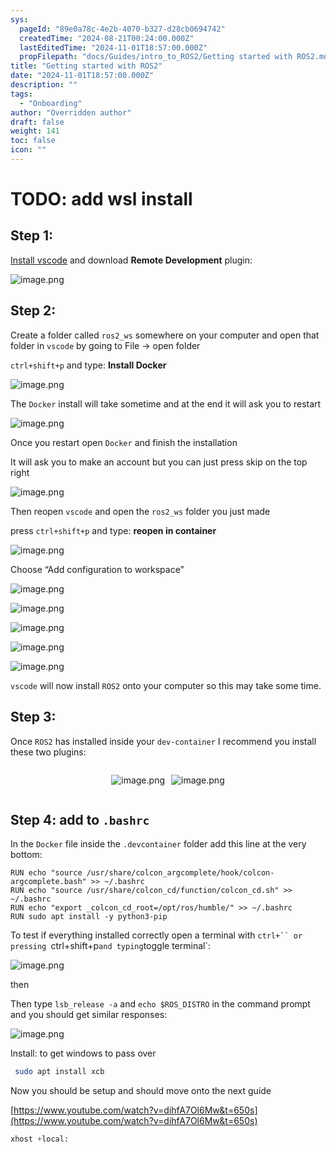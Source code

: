 ```yaml
---
sys:
  pageId: "89e0a78c-4e2b-4070-b327-d28cb0694742"
  createdTime: "2024-08-21T00:24:00.000Z"
  lastEditedTime: "2024-11-01T18:57:00.000Z"
  propFilepath: "docs/Guides/intro_to_ROS2/Getting started with ROS2.md"
title: "Getting started with ROS2"
date: "2024-11-01T18:57:00.000Z"
description: ""
tags:
  - "Onboarding"
author: "Overridden author"
draft: false
weight: 141
toc: false
icon: ""
---
```


# TODO: add wsl install

## Step 1:

[Install vscode](https://code.visualstudio.com/download) and download **Remote Development** plugin:

![image.png](https://prod-files-secure.s3.us-west-2.amazonaws.com/d518164a-d88e-44d1-a4ee-3adb3bd8bce0/efb52993-1881-4a40-b95e-6f020334f022/image.png?X-Amz-Algorithm=AWS4-HMAC-SHA256&X-Amz-Content-Sha256=UNSIGNED-PAYLOAD&X-Amz-Credential=ASIAZI2LB4664COPXUXU%2F20250327%2Fus-west-2%2Fs3%2Faws4_request&X-Amz-Date=20250327T041023Z&X-Amz-Expires=3600&X-Amz-Security-Token=IQoJb3JpZ2luX2VjENT%2F%2F%2F%2F%2F%2F%2F%2F%2F%2FwEaCXVzLXdlc3QtMiJHMEUCIGf%2FWSabQwPH3YFuFOua6Ljp0hdbDD%2FcErWILWjCiyriAiEAuCwGYU5AgxECmwrs9Y11I1CTlFwOurWIP4Qpi%2B5etwAq%2FwMIPRAAGgw2Mzc0MjMxODM4MDUiDJExPAtYAucMPDiyLCrcA0qGH2ofmCHHzC9K4OlAosS4dA4QkDx4kZ3LPQioqv8hhO38K8m7Kjff5Npq%2BH%2B13d2v9QEV%2BX1XR0zzrwjEf10sbXb2%2B3Tl4NQLDWIKcqJW%2Bkd%2FDX6e5SzhDgiWbMDvi2bK0AUsnhnaq7dycYd4J5M63i0ukQLVuyF07IrJ1dSakn8HPblxyk6%2BfPG4MZL9CzTm9cNpGZTtpG%2BVeVvIV79cEMy6TOoJY370SmxOXfrjSk2Anpm3HIWDWZQnRIPCuP4Sf8swqC%2FK5w242I5GLacyCjhsslFk74ZepdXfZJK0BqxBfUhIP3pCbhx1DuHH2KzJkhW%2BHXcR0zgMnKi7K%2Fid3CKLUsE7wNJrZIClOsdhgDJ94y%2FWs7ldyhLuKZlE2yRAc9rWDP2oOwwqrPd4YRBwfY7aAzNsob3DMGTMXHRpJl0VuJb8szstZ63rxcvwRWVtyFYvdan8db0T%2BBOMMwAlo9RBwk%2FX%2FxJKHdMZpwzYCzuk3DwVGfmrWNcKV2bIzePufu0NMXr3OBVGIgNXUIw5wMey5yDOahA1kZa9oyR6ixj1Z6efGbvue0HULaryENHBsZ8V%2BgVZICWELw6M7KHGI2e2kuRipu%2FHyMAyc9MgiXtjN1RIV2lSh9sKMPyJk78GOqUBtnvOo3%2F%2B4MEVeE%2BR%2BUtwZnqcIBVWGaWAn7ldafNAO%2FTIFDFW2hkF4pJqArn96bGwcr0%2F6aXheJ7S9ziDFfs0gqPwN2Bu9T0T3wh1NgJ39SYzk6VasDMQ59YNzNy1jvT3Au9HT7fx4eLNuq%2Bhbm2h6UPb%2FHdYLr%2FLaQFhCrUjawp6fPgx1iRvGxeTKcVFSC6NX%2BbCT3o8BP44qT86RCOZZit1B1RK&X-Amz-Signature=66a01867c4fe1eba8264d3433b78955a82601d092f5213234f72329e6e4c9469&X-Amz-SignedHeaders=host&x-id=GetObject)

## Step 2:

Create a folder called `ros2_ws` somewhere on your computer and open that folder in `vscode` by going to File → open folder 

`ctrl+shift+p` and type: **Install Docker**

![image.png](https://prod-files-secure.s3.us-west-2.amazonaws.com/d518164a-d88e-44d1-a4ee-3adb3bd8bce0/2269dc0e-1cd5-47ff-bceb-c04ad9b2eab0/image.png?X-Amz-Algorithm=AWS4-HMAC-SHA256&X-Amz-Content-Sha256=UNSIGNED-PAYLOAD&X-Amz-Credential=ASIAZI2LB4664COPXUXU%2F20250327%2Fus-west-2%2Fs3%2Faws4_request&X-Amz-Date=20250327T041023Z&X-Amz-Expires=3600&X-Amz-Security-Token=IQoJb3JpZ2luX2VjENT%2F%2F%2F%2F%2F%2F%2F%2F%2F%2FwEaCXVzLXdlc3QtMiJHMEUCIGf%2FWSabQwPH3YFuFOua6Ljp0hdbDD%2FcErWILWjCiyriAiEAuCwGYU5AgxECmwrs9Y11I1CTlFwOurWIP4Qpi%2B5etwAq%2FwMIPRAAGgw2Mzc0MjMxODM4MDUiDJExPAtYAucMPDiyLCrcA0qGH2ofmCHHzC9K4OlAosS4dA4QkDx4kZ3LPQioqv8hhO38K8m7Kjff5Npq%2BH%2B13d2v9QEV%2BX1XR0zzrwjEf10sbXb2%2B3Tl4NQLDWIKcqJW%2Bkd%2FDX6e5SzhDgiWbMDvi2bK0AUsnhnaq7dycYd4J5M63i0ukQLVuyF07IrJ1dSakn8HPblxyk6%2BfPG4MZL9CzTm9cNpGZTtpG%2BVeVvIV79cEMy6TOoJY370SmxOXfrjSk2Anpm3HIWDWZQnRIPCuP4Sf8swqC%2FK5w242I5GLacyCjhsslFk74ZepdXfZJK0BqxBfUhIP3pCbhx1DuHH2KzJkhW%2BHXcR0zgMnKi7K%2Fid3CKLUsE7wNJrZIClOsdhgDJ94y%2FWs7ldyhLuKZlE2yRAc9rWDP2oOwwqrPd4YRBwfY7aAzNsob3DMGTMXHRpJl0VuJb8szstZ63rxcvwRWVtyFYvdan8db0T%2BBOMMwAlo9RBwk%2FX%2FxJKHdMZpwzYCzuk3DwVGfmrWNcKV2bIzePufu0NMXr3OBVGIgNXUIw5wMey5yDOahA1kZa9oyR6ixj1Z6efGbvue0HULaryENHBsZ8V%2BgVZICWELw6M7KHGI2e2kuRipu%2FHyMAyc9MgiXtjN1RIV2lSh9sKMPyJk78GOqUBtnvOo3%2F%2B4MEVeE%2BR%2BUtwZnqcIBVWGaWAn7ldafNAO%2FTIFDFW2hkF4pJqArn96bGwcr0%2F6aXheJ7S9ziDFfs0gqPwN2Bu9T0T3wh1NgJ39SYzk6VasDMQ59YNzNy1jvT3Au9HT7fx4eLNuq%2Bhbm2h6UPb%2FHdYLr%2FLaQFhCrUjawp6fPgx1iRvGxeTKcVFSC6NX%2BbCT3o8BP44qT86RCOZZit1B1RK&X-Amz-Signature=f39e3f94999aa58d2da75c4880d4fa947b3dd0b02079ff7cd20debc69bd581f4&X-Amz-SignedHeaders=host&x-id=GetObject)

The `Docker` install will take sometime and at the end it will ask you to restart

![image.png](https://prod-files-secure.s3.us-west-2.amazonaws.com/d518164a-d88e-44d1-a4ee-3adb3bd8bce0/ed233f78-be33-4b1f-b89c-9c346c0e961e/image.png?X-Amz-Algorithm=AWS4-HMAC-SHA256&X-Amz-Content-Sha256=UNSIGNED-PAYLOAD&X-Amz-Credential=ASIAZI2LB4664COPXUXU%2F20250327%2Fus-west-2%2Fs3%2Faws4_request&X-Amz-Date=20250327T041023Z&X-Amz-Expires=3600&X-Amz-Security-Token=IQoJb3JpZ2luX2VjENT%2F%2F%2F%2F%2F%2F%2F%2F%2F%2FwEaCXVzLXdlc3QtMiJHMEUCIGf%2FWSabQwPH3YFuFOua6Ljp0hdbDD%2FcErWILWjCiyriAiEAuCwGYU5AgxECmwrs9Y11I1CTlFwOurWIP4Qpi%2B5etwAq%2FwMIPRAAGgw2Mzc0MjMxODM4MDUiDJExPAtYAucMPDiyLCrcA0qGH2ofmCHHzC9K4OlAosS4dA4QkDx4kZ3LPQioqv8hhO38K8m7Kjff5Npq%2BH%2B13d2v9QEV%2BX1XR0zzrwjEf10sbXb2%2B3Tl4NQLDWIKcqJW%2Bkd%2FDX6e5SzhDgiWbMDvi2bK0AUsnhnaq7dycYd4J5M63i0ukQLVuyF07IrJ1dSakn8HPblxyk6%2BfPG4MZL9CzTm9cNpGZTtpG%2BVeVvIV79cEMy6TOoJY370SmxOXfrjSk2Anpm3HIWDWZQnRIPCuP4Sf8swqC%2FK5w242I5GLacyCjhsslFk74ZepdXfZJK0BqxBfUhIP3pCbhx1DuHH2KzJkhW%2BHXcR0zgMnKi7K%2Fid3CKLUsE7wNJrZIClOsdhgDJ94y%2FWs7ldyhLuKZlE2yRAc9rWDP2oOwwqrPd4YRBwfY7aAzNsob3DMGTMXHRpJl0VuJb8szstZ63rxcvwRWVtyFYvdan8db0T%2BBOMMwAlo9RBwk%2FX%2FxJKHdMZpwzYCzuk3DwVGfmrWNcKV2bIzePufu0NMXr3OBVGIgNXUIw5wMey5yDOahA1kZa9oyR6ixj1Z6efGbvue0HULaryENHBsZ8V%2BgVZICWELw6M7KHGI2e2kuRipu%2FHyMAyc9MgiXtjN1RIV2lSh9sKMPyJk78GOqUBtnvOo3%2F%2B4MEVeE%2BR%2BUtwZnqcIBVWGaWAn7ldafNAO%2FTIFDFW2hkF4pJqArn96bGwcr0%2F6aXheJ7S9ziDFfs0gqPwN2Bu9T0T3wh1NgJ39SYzk6VasDMQ59YNzNy1jvT3Au9HT7fx4eLNuq%2Bhbm2h6UPb%2FHdYLr%2FLaQFhCrUjawp6fPgx1iRvGxeTKcVFSC6NX%2BbCT3o8BP44qT86RCOZZit1B1RK&X-Amz-Signature=159409bbc261e7195f737f66ea0f199eb907d5553b3e9f3c9b211fb3a33db76e&X-Amz-SignedHeaders=host&x-id=GetObject)

Once you restart open `Docker` and finish the installation

It will ask you to make an account but you can just press skip on the top right

![image.png](https://prod-files-secure.s3.us-west-2.amazonaws.com/d518164a-d88e-44d1-a4ee-3adb3bd8bce0/21010ad9-1659-4fd9-9f59-9932a09b2a3d/image.png?X-Amz-Algorithm=AWS4-HMAC-SHA256&X-Amz-Content-Sha256=UNSIGNED-PAYLOAD&X-Amz-Credential=ASIAZI2LB4664COPXUXU%2F20250327%2Fus-west-2%2Fs3%2Faws4_request&X-Amz-Date=20250327T041023Z&X-Amz-Expires=3600&X-Amz-Security-Token=IQoJb3JpZ2luX2VjENT%2F%2F%2F%2F%2F%2F%2F%2F%2F%2FwEaCXVzLXdlc3QtMiJHMEUCIGf%2FWSabQwPH3YFuFOua6Ljp0hdbDD%2FcErWILWjCiyriAiEAuCwGYU5AgxECmwrs9Y11I1CTlFwOurWIP4Qpi%2B5etwAq%2FwMIPRAAGgw2Mzc0MjMxODM4MDUiDJExPAtYAucMPDiyLCrcA0qGH2ofmCHHzC9K4OlAosS4dA4QkDx4kZ3LPQioqv8hhO38K8m7Kjff5Npq%2BH%2B13d2v9QEV%2BX1XR0zzrwjEf10sbXb2%2B3Tl4NQLDWIKcqJW%2Bkd%2FDX6e5SzhDgiWbMDvi2bK0AUsnhnaq7dycYd4J5M63i0ukQLVuyF07IrJ1dSakn8HPblxyk6%2BfPG4MZL9CzTm9cNpGZTtpG%2BVeVvIV79cEMy6TOoJY370SmxOXfrjSk2Anpm3HIWDWZQnRIPCuP4Sf8swqC%2FK5w242I5GLacyCjhsslFk74ZepdXfZJK0BqxBfUhIP3pCbhx1DuHH2KzJkhW%2BHXcR0zgMnKi7K%2Fid3CKLUsE7wNJrZIClOsdhgDJ94y%2FWs7ldyhLuKZlE2yRAc9rWDP2oOwwqrPd4YRBwfY7aAzNsob3DMGTMXHRpJl0VuJb8szstZ63rxcvwRWVtyFYvdan8db0T%2BBOMMwAlo9RBwk%2FX%2FxJKHdMZpwzYCzuk3DwVGfmrWNcKV2bIzePufu0NMXr3OBVGIgNXUIw5wMey5yDOahA1kZa9oyR6ixj1Z6efGbvue0HULaryENHBsZ8V%2BgVZICWELw6M7KHGI2e2kuRipu%2FHyMAyc9MgiXtjN1RIV2lSh9sKMPyJk78GOqUBtnvOo3%2F%2B4MEVeE%2BR%2BUtwZnqcIBVWGaWAn7ldafNAO%2FTIFDFW2hkF4pJqArn96bGwcr0%2F6aXheJ7S9ziDFfs0gqPwN2Bu9T0T3wh1NgJ39SYzk6VasDMQ59YNzNy1jvT3Au9HT7fx4eLNuq%2Bhbm2h6UPb%2FHdYLr%2FLaQFhCrUjawp6fPgx1iRvGxeTKcVFSC6NX%2BbCT3o8BP44qT86RCOZZit1B1RK&X-Amz-Signature=fa93b103178e1aea05e25d08140ca6c37591b8e60cef3e12554f8188624e7e65&X-Amz-SignedHeaders=host&x-id=GetObject)

Then reopen `vscode` and open the `ros2_ws` folder you just made

press `ctrl+shift+p` and type: **reopen in container**

![image.png](https://prod-files-secure.s3.us-west-2.amazonaws.com/d518164a-d88e-44d1-a4ee-3adb3bd8bce0/4e93b8c2-41ad-488c-8095-c74205196118/image.png?X-Amz-Algorithm=AWS4-HMAC-SHA256&X-Amz-Content-Sha256=UNSIGNED-PAYLOAD&X-Amz-Credential=ASIAZI2LB4664COPXUXU%2F20250327%2Fus-west-2%2Fs3%2Faws4_request&X-Amz-Date=20250327T041023Z&X-Amz-Expires=3600&X-Amz-Security-Token=IQoJb3JpZ2luX2VjENT%2F%2F%2F%2F%2F%2F%2F%2F%2F%2FwEaCXVzLXdlc3QtMiJHMEUCIGf%2FWSabQwPH3YFuFOua6Ljp0hdbDD%2FcErWILWjCiyriAiEAuCwGYU5AgxECmwrs9Y11I1CTlFwOurWIP4Qpi%2B5etwAq%2FwMIPRAAGgw2Mzc0MjMxODM4MDUiDJExPAtYAucMPDiyLCrcA0qGH2ofmCHHzC9K4OlAosS4dA4QkDx4kZ3LPQioqv8hhO38K8m7Kjff5Npq%2BH%2B13d2v9QEV%2BX1XR0zzrwjEf10sbXb2%2B3Tl4NQLDWIKcqJW%2Bkd%2FDX6e5SzhDgiWbMDvi2bK0AUsnhnaq7dycYd4J5M63i0ukQLVuyF07IrJ1dSakn8HPblxyk6%2BfPG4MZL9CzTm9cNpGZTtpG%2BVeVvIV79cEMy6TOoJY370SmxOXfrjSk2Anpm3HIWDWZQnRIPCuP4Sf8swqC%2FK5w242I5GLacyCjhsslFk74ZepdXfZJK0BqxBfUhIP3pCbhx1DuHH2KzJkhW%2BHXcR0zgMnKi7K%2Fid3CKLUsE7wNJrZIClOsdhgDJ94y%2FWs7ldyhLuKZlE2yRAc9rWDP2oOwwqrPd4YRBwfY7aAzNsob3DMGTMXHRpJl0VuJb8szstZ63rxcvwRWVtyFYvdan8db0T%2BBOMMwAlo9RBwk%2FX%2FxJKHdMZpwzYCzuk3DwVGfmrWNcKV2bIzePufu0NMXr3OBVGIgNXUIw5wMey5yDOahA1kZa9oyR6ixj1Z6efGbvue0HULaryENHBsZ8V%2BgVZICWELw6M7KHGI2e2kuRipu%2FHyMAyc9MgiXtjN1RIV2lSh9sKMPyJk78GOqUBtnvOo3%2F%2B4MEVeE%2BR%2BUtwZnqcIBVWGaWAn7ldafNAO%2FTIFDFW2hkF4pJqArn96bGwcr0%2F6aXheJ7S9ziDFfs0gqPwN2Bu9T0T3wh1NgJ39SYzk6VasDMQ59YNzNy1jvT3Au9HT7fx4eLNuq%2Bhbm2h6UPb%2FHdYLr%2FLaQFhCrUjawp6fPgx1iRvGxeTKcVFSC6NX%2BbCT3o8BP44qT86RCOZZit1B1RK&X-Amz-Signature=f883c3d41848f138ca6d7dc137b6cd7b2aa8484148dcdb3827e11e8d748973fb&X-Amz-SignedHeaders=host&x-id=GetObject)

Choose “Add configuration to workspace”

![image.png](https://prod-files-secure.s3.us-west-2.amazonaws.com/d518164a-d88e-44d1-a4ee-3adb3bd8bce0/9560b282-5060-4989-ba37-97e7b2c22476/image.png?X-Amz-Algorithm=AWS4-HMAC-SHA256&X-Amz-Content-Sha256=UNSIGNED-PAYLOAD&X-Amz-Credential=ASIAZI2LB4664COPXUXU%2F20250327%2Fus-west-2%2Fs3%2Faws4_request&X-Amz-Date=20250327T041023Z&X-Amz-Expires=3600&X-Amz-Security-Token=IQoJb3JpZ2luX2VjENT%2F%2F%2F%2F%2F%2F%2F%2F%2F%2FwEaCXVzLXdlc3QtMiJHMEUCIGf%2FWSabQwPH3YFuFOua6Ljp0hdbDD%2FcErWILWjCiyriAiEAuCwGYU5AgxECmwrs9Y11I1CTlFwOurWIP4Qpi%2B5etwAq%2FwMIPRAAGgw2Mzc0MjMxODM4MDUiDJExPAtYAucMPDiyLCrcA0qGH2ofmCHHzC9K4OlAosS4dA4QkDx4kZ3LPQioqv8hhO38K8m7Kjff5Npq%2BH%2B13d2v9QEV%2BX1XR0zzrwjEf10sbXb2%2B3Tl4NQLDWIKcqJW%2Bkd%2FDX6e5SzhDgiWbMDvi2bK0AUsnhnaq7dycYd4J5M63i0ukQLVuyF07IrJ1dSakn8HPblxyk6%2BfPG4MZL9CzTm9cNpGZTtpG%2BVeVvIV79cEMy6TOoJY370SmxOXfrjSk2Anpm3HIWDWZQnRIPCuP4Sf8swqC%2FK5w242I5GLacyCjhsslFk74ZepdXfZJK0BqxBfUhIP3pCbhx1DuHH2KzJkhW%2BHXcR0zgMnKi7K%2Fid3CKLUsE7wNJrZIClOsdhgDJ94y%2FWs7ldyhLuKZlE2yRAc9rWDP2oOwwqrPd4YRBwfY7aAzNsob3DMGTMXHRpJl0VuJb8szstZ63rxcvwRWVtyFYvdan8db0T%2BBOMMwAlo9RBwk%2FX%2FxJKHdMZpwzYCzuk3DwVGfmrWNcKV2bIzePufu0NMXr3OBVGIgNXUIw5wMey5yDOahA1kZa9oyR6ixj1Z6efGbvue0HULaryENHBsZ8V%2BgVZICWELw6M7KHGI2e2kuRipu%2FHyMAyc9MgiXtjN1RIV2lSh9sKMPyJk78GOqUBtnvOo3%2F%2B4MEVeE%2BR%2BUtwZnqcIBVWGaWAn7ldafNAO%2FTIFDFW2hkF4pJqArn96bGwcr0%2F6aXheJ7S9ziDFfs0gqPwN2Bu9T0T3wh1NgJ39SYzk6VasDMQ59YNzNy1jvT3Au9HT7fx4eLNuq%2Bhbm2h6UPb%2FHdYLr%2FLaQFhCrUjawp6fPgx1iRvGxeTKcVFSC6NX%2BbCT3o8BP44qT86RCOZZit1B1RK&X-Amz-Signature=a21fd4063daaa8da3235047b81708c51cf60e77fa32b220ecea80c94a6736352&X-Amz-SignedHeaders=host&x-id=GetObject)

![image.png](https://prod-files-secure.s3.us-west-2.amazonaws.com/d518164a-d88e-44d1-a4ee-3adb3bd8bce0/2ee63f81-886b-48e8-a553-dc6e5eac99e4/image.png?X-Amz-Algorithm=AWS4-HMAC-SHA256&X-Amz-Content-Sha256=UNSIGNED-PAYLOAD&X-Amz-Credential=ASIAZI2LB4664COPXUXU%2F20250327%2Fus-west-2%2Fs3%2Faws4_request&X-Amz-Date=20250327T041023Z&X-Amz-Expires=3600&X-Amz-Security-Token=IQoJb3JpZ2luX2VjENT%2F%2F%2F%2F%2F%2F%2F%2F%2F%2FwEaCXVzLXdlc3QtMiJHMEUCIGf%2FWSabQwPH3YFuFOua6Ljp0hdbDD%2FcErWILWjCiyriAiEAuCwGYU5AgxECmwrs9Y11I1CTlFwOurWIP4Qpi%2B5etwAq%2FwMIPRAAGgw2Mzc0MjMxODM4MDUiDJExPAtYAucMPDiyLCrcA0qGH2ofmCHHzC9K4OlAosS4dA4QkDx4kZ3LPQioqv8hhO38K8m7Kjff5Npq%2BH%2B13d2v9QEV%2BX1XR0zzrwjEf10sbXb2%2B3Tl4NQLDWIKcqJW%2Bkd%2FDX6e5SzhDgiWbMDvi2bK0AUsnhnaq7dycYd4J5M63i0ukQLVuyF07IrJ1dSakn8HPblxyk6%2BfPG4MZL9CzTm9cNpGZTtpG%2BVeVvIV79cEMy6TOoJY370SmxOXfrjSk2Anpm3HIWDWZQnRIPCuP4Sf8swqC%2FK5w242I5GLacyCjhsslFk74ZepdXfZJK0BqxBfUhIP3pCbhx1DuHH2KzJkhW%2BHXcR0zgMnKi7K%2Fid3CKLUsE7wNJrZIClOsdhgDJ94y%2FWs7ldyhLuKZlE2yRAc9rWDP2oOwwqrPd4YRBwfY7aAzNsob3DMGTMXHRpJl0VuJb8szstZ63rxcvwRWVtyFYvdan8db0T%2BBOMMwAlo9RBwk%2FX%2FxJKHdMZpwzYCzuk3DwVGfmrWNcKV2bIzePufu0NMXr3OBVGIgNXUIw5wMey5yDOahA1kZa9oyR6ixj1Z6efGbvue0HULaryENHBsZ8V%2BgVZICWELw6M7KHGI2e2kuRipu%2FHyMAyc9MgiXtjN1RIV2lSh9sKMPyJk78GOqUBtnvOo3%2F%2B4MEVeE%2BR%2BUtwZnqcIBVWGaWAn7ldafNAO%2FTIFDFW2hkF4pJqArn96bGwcr0%2F6aXheJ7S9ziDFfs0gqPwN2Bu9T0T3wh1NgJ39SYzk6VasDMQ59YNzNy1jvT3Au9HT7fx4eLNuq%2Bhbm2h6UPb%2FHdYLr%2FLaQFhCrUjawp6fPgx1iRvGxeTKcVFSC6NX%2BbCT3o8BP44qT86RCOZZit1B1RK&X-Amz-Signature=84e547fd22140a5fb0615d8766acfddabea7186614bbfb73e2e0424b030572e0&X-Amz-SignedHeaders=host&x-id=GetObject)

![image.png](https://prod-files-secure.s3.us-west-2.amazonaws.com/d518164a-d88e-44d1-a4ee-3adb3bd8bce0/ae1580b2-b048-407e-aed9-b584224a7a04/image.png?X-Amz-Algorithm=AWS4-HMAC-SHA256&X-Amz-Content-Sha256=UNSIGNED-PAYLOAD&X-Amz-Credential=ASIAZI2LB4664COPXUXU%2F20250327%2Fus-west-2%2Fs3%2Faws4_request&X-Amz-Date=20250327T041023Z&X-Amz-Expires=3600&X-Amz-Security-Token=IQoJb3JpZ2luX2VjENT%2F%2F%2F%2F%2F%2F%2F%2F%2F%2FwEaCXVzLXdlc3QtMiJHMEUCIGf%2FWSabQwPH3YFuFOua6Ljp0hdbDD%2FcErWILWjCiyriAiEAuCwGYU5AgxECmwrs9Y11I1CTlFwOurWIP4Qpi%2B5etwAq%2FwMIPRAAGgw2Mzc0MjMxODM4MDUiDJExPAtYAucMPDiyLCrcA0qGH2ofmCHHzC9K4OlAosS4dA4QkDx4kZ3LPQioqv8hhO38K8m7Kjff5Npq%2BH%2B13d2v9QEV%2BX1XR0zzrwjEf10sbXb2%2B3Tl4NQLDWIKcqJW%2Bkd%2FDX6e5SzhDgiWbMDvi2bK0AUsnhnaq7dycYd4J5M63i0ukQLVuyF07IrJ1dSakn8HPblxyk6%2BfPG4MZL9CzTm9cNpGZTtpG%2BVeVvIV79cEMy6TOoJY370SmxOXfrjSk2Anpm3HIWDWZQnRIPCuP4Sf8swqC%2FK5w242I5GLacyCjhsslFk74ZepdXfZJK0BqxBfUhIP3pCbhx1DuHH2KzJkhW%2BHXcR0zgMnKi7K%2Fid3CKLUsE7wNJrZIClOsdhgDJ94y%2FWs7ldyhLuKZlE2yRAc9rWDP2oOwwqrPd4YRBwfY7aAzNsob3DMGTMXHRpJl0VuJb8szstZ63rxcvwRWVtyFYvdan8db0T%2BBOMMwAlo9RBwk%2FX%2FxJKHdMZpwzYCzuk3DwVGfmrWNcKV2bIzePufu0NMXr3OBVGIgNXUIw5wMey5yDOahA1kZa9oyR6ixj1Z6efGbvue0HULaryENHBsZ8V%2BgVZICWELw6M7KHGI2e2kuRipu%2FHyMAyc9MgiXtjN1RIV2lSh9sKMPyJk78GOqUBtnvOo3%2F%2B4MEVeE%2BR%2BUtwZnqcIBVWGaWAn7ldafNAO%2FTIFDFW2hkF4pJqArn96bGwcr0%2F6aXheJ7S9ziDFfs0gqPwN2Bu9T0T3wh1NgJ39SYzk6VasDMQ59YNzNy1jvT3Au9HT7fx4eLNuq%2Bhbm2h6UPb%2FHdYLr%2FLaQFhCrUjawp6fPgx1iRvGxeTKcVFSC6NX%2BbCT3o8BP44qT86RCOZZit1B1RK&X-Amz-Signature=6b377affa57df3d2a20a65bf84664a08b82a83107b917bfe7618792e6a0d1e18&X-Amz-SignedHeaders=host&x-id=GetObject)

![image.png](https://prod-files-secure.s3.us-west-2.amazonaws.com/d518164a-d88e-44d1-a4ee-3adb3bd8bce0/53255b28-f75e-430f-b9e3-c0ac8577e42b/image.png?X-Amz-Algorithm=AWS4-HMAC-SHA256&X-Amz-Content-Sha256=UNSIGNED-PAYLOAD&X-Amz-Credential=ASIAZI2LB4664COPXUXU%2F20250327%2Fus-west-2%2Fs3%2Faws4_request&X-Amz-Date=20250327T041023Z&X-Amz-Expires=3600&X-Amz-Security-Token=IQoJb3JpZ2luX2VjENT%2F%2F%2F%2F%2F%2F%2F%2F%2F%2FwEaCXVzLXdlc3QtMiJHMEUCIGf%2FWSabQwPH3YFuFOua6Ljp0hdbDD%2FcErWILWjCiyriAiEAuCwGYU5AgxECmwrs9Y11I1CTlFwOurWIP4Qpi%2B5etwAq%2FwMIPRAAGgw2Mzc0MjMxODM4MDUiDJExPAtYAucMPDiyLCrcA0qGH2ofmCHHzC9K4OlAosS4dA4QkDx4kZ3LPQioqv8hhO38K8m7Kjff5Npq%2BH%2B13d2v9QEV%2BX1XR0zzrwjEf10sbXb2%2B3Tl4NQLDWIKcqJW%2Bkd%2FDX6e5SzhDgiWbMDvi2bK0AUsnhnaq7dycYd4J5M63i0ukQLVuyF07IrJ1dSakn8HPblxyk6%2BfPG4MZL9CzTm9cNpGZTtpG%2BVeVvIV79cEMy6TOoJY370SmxOXfrjSk2Anpm3HIWDWZQnRIPCuP4Sf8swqC%2FK5w242I5GLacyCjhsslFk74ZepdXfZJK0BqxBfUhIP3pCbhx1DuHH2KzJkhW%2BHXcR0zgMnKi7K%2Fid3CKLUsE7wNJrZIClOsdhgDJ94y%2FWs7ldyhLuKZlE2yRAc9rWDP2oOwwqrPd4YRBwfY7aAzNsob3DMGTMXHRpJl0VuJb8szstZ63rxcvwRWVtyFYvdan8db0T%2BBOMMwAlo9RBwk%2FX%2FxJKHdMZpwzYCzuk3DwVGfmrWNcKV2bIzePufu0NMXr3OBVGIgNXUIw5wMey5yDOahA1kZa9oyR6ixj1Z6efGbvue0HULaryENHBsZ8V%2BgVZICWELw6M7KHGI2e2kuRipu%2FHyMAyc9MgiXtjN1RIV2lSh9sKMPyJk78GOqUBtnvOo3%2F%2B4MEVeE%2BR%2BUtwZnqcIBVWGaWAn7ldafNAO%2FTIFDFW2hkF4pJqArn96bGwcr0%2F6aXheJ7S9ziDFfs0gqPwN2Bu9T0T3wh1NgJ39SYzk6VasDMQ59YNzNy1jvT3Au9HT7fx4eLNuq%2Bhbm2h6UPb%2FHdYLr%2FLaQFhCrUjawp6fPgx1iRvGxeTKcVFSC6NX%2BbCT3o8BP44qT86RCOZZit1B1RK&X-Amz-Signature=93e81ae10bc62663219337649e452fefce5f8aff4f77ff4728d731ab0fe63132&X-Amz-SignedHeaders=host&x-id=GetObject)

![image.png](https://prod-files-secure.s3.us-west-2.amazonaws.com/d518164a-d88e-44d1-a4ee-3adb3bd8bce0/7c562767-5af9-4ffb-97d1-327bcdf4ee00/image.png?X-Amz-Algorithm=AWS4-HMAC-SHA256&X-Amz-Content-Sha256=UNSIGNED-PAYLOAD&X-Amz-Credential=ASIAZI2LB4664COPXUXU%2F20250327%2Fus-west-2%2Fs3%2Faws4_request&X-Amz-Date=20250327T041023Z&X-Amz-Expires=3600&X-Amz-Security-Token=IQoJb3JpZ2luX2VjENT%2F%2F%2F%2F%2F%2F%2F%2F%2F%2FwEaCXVzLXdlc3QtMiJHMEUCIGf%2FWSabQwPH3YFuFOua6Ljp0hdbDD%2FcErWILWjCiyriAiEAuCwGYU5AgxECmwrs9Y11I1CTlFwOurWIP4Qpi%2B5etwAq%2FwMIPRAAGgw2Mzc0MjMxODM4MDUiDJExPAtYAucMPDiyLCrcA0qGH2ofmCHHzC9K4OlAosS4dA4QkDx4kZ3LPQioqv8hhO38K8m7Kjff5Npq%2BH%2B13d2v9QEV%2BX1XR0zzrwjEf10sbXb2%2B3Tl4NQLDWIKcqJW%2Bkd%2FDX6e5SzhDgiWbMDvi2bK0AUsnhnaq7dycYd4J5M63i0ukQLVuyF07IrJ1dSakn8HPblxyk6%2BfPG4MZL9CzTm9cNpGZTtpG%2BVeVvIV79cEMy6TOoJY370SmxOXfrjSk2Anpm3HIWDWZQnRIPCuP4Sf8swqC%2FK5w242I5GLacyCjhsslFk74ZepdXfZJK0BqxBfUhIP3pCbhx1DuHH2KzJkhW%2BHXcR0zgMnKi7K%2Fid3CKLUsE7wNJrZIClOsdhgDJ94y%2FWs7ldyhLuKZlE2yRAc9rWDP2oOwwqrPd4YRBwfY7aAzNsob3DMGTMXHRpJl0VuJb8szstZ63rxcvwRWVtyFYvdan8db0T%2BBOMMwAlo9RBwk%2FX%2FxJKHdMZpwzYCzuk3DwVGfmrWNcKV2bIzePufu0NMXr3OBVGIgNXUIw5wMey5yDOahA1kZa9oyR6ixj1Z6efGbvue0HULaryENHBsZ8V%2BgVZICWELw6M7KHGI2e2kuRipu%2FHyMAyc9MgiXtjN1RIV2lSh9sKMPyJk78GOqUBtnvOo3%2F%2B4MEVeE%2BR%2BUtwZnqcIBVWGaWAn7ldafNAO%2FTIFDFW2hkF4pJqArn96bGwcr0%2F6aXheJ7S9ziDFfs0gqPwN2Bu9T0T3wh1NgJ39SYzk6VasDMQ59YNzNy1jvT3Au9HT7fx4eLNuq%2Bhbm2h6UPb%2FHdYLr%2FLaQFhCrUjawp6fPgx1iRvGxeTKcVFSC6NX%2BbCT3o8BP44qT86RCOZZit1B1RK&X-Amz-Signature=d1196c696871f5ae81cf0f7ec901340da2f1c97c3888dc3a03760b27d15aff65&X-Amz-SignedHeaders=host&x-id=GetObject)

`vscode` will now install `ROS2` onto your computer so this may take some time.

## Step 3:

Once `ROS2` has installed inside your `dev-container` I recommend you install these two plugins:

<div style="display: flex;flex-direction: row; column-gap:10px; max-width: 630px;justify-content: center;">
<div>

![image.png](https://prod-files-secure.s3.us-west-2.amazonaws.com/d518164a-d88e-44d1-a4ee-3adb3bd8bce0/3fc3d550-5a54-4ba1-ba6b-faa01cdb7369/image.png?X-Amz-Algorithm=AWS4-HMAC-SHA256&X-Amz-Content-Sha256=UNSIGNED-PAYLOAD&X-Amz-Credential=ASIAZI2LB466QDVDFZW4%2F20250327%2Fus-west-2%2Fs3%2Faws4_request&X-Amz-Date=20250327T041030Z&X-Amz-Expires=3600&X-Amz-Security-Token=IQoJb3JpZ2luX2VjENT%2F%2F%2F%2F%2F%2F%2F%2F%2F%2FwEaCXVzLXdlc3QtMiJHMEUCIAo6Z6XK0ORs2qnmJzxIDc42zfNrlHjxZISEf76qSrfgAiEAsguIDmLyFrhz5IC0GVmK3YNv6h%2FGWY%2BAwnuXJQabpwEq%2FwMIPBAAGgw2Mzc0MjMxODM4MDUiDHznaozC6uLIBP%2BdsSrcA%2BiHxi0xtjl4nAXHw9hGHY8SDFYYqjG1hEZAIFqHBPMR2739%2FFzAtbRsqNIx0%2FTmJSxVjjjdEBSPf2Q6p0HOPYLMdj1HiUXAFLSDdCw98AIxc8bpQBcJczk55VXjPGx6HNyc6vHzsaTvtKlmdEvM9DJYtV%2BArAG12MeB1nAHbJFnBt6qNTrBqali1TJ1oh%2BfFqtrleqpxTS78r5IJr55%2FWe1t7rvSFan5YdbmaixCBT2rakukp9iy4S8gJojEfKoMtVn9fGf5V1qnoNCJ3kN6IERMpzIsTLJK5BV4dHAaCurkAbGrkdz2kB7rfHOf%2BTER%2F2stpowWLihsiS79qQGr1z7KlHfRplhVjgW7UIgD2aK9SbjiFGyzw4Ry71w9qBuAwbTGtl8iYofZvDsMP2G0xnz8nVW85rshcGMp0SnVsb7bya4ZoxdaU%2BSuFT1TYr0k5kywF9zYvEVeCiId6eHykrumaHANhV9BZnYbAd1wiPCWgy25JtJg3ddKBPWJ27Vhdw9k8306T59euiiEfk9v19fyMdL7fFtbaXRU6cURrn1EKZ0YSqHbA2XqXXMFK%2BeVJmBDzAKi%2FAcRuQkJafZ4hsxq122akcyA6mh2U7ZGTda6gvRCJr16A6piaZFMKuJk78GOqUBw41YelX8oBHQXFr4E6RSLo8Frn5Wf5PPqGw2p5euw8WbkoIUMenezJuyW5utlltGvI%2Be4qQtmpaZnjvPXysmSSxQWGgVXS0pbNUboZ6C0dirhfxXuQNo7v5BEgpxvtyp5Gbcb9e%2BE3iIg9CWqk0GZJmhv%2B69Ymh0fTSBqKd0trclgZ4nEyfUG3VR%2FXXeixArLxSZrN7PmYw7s3jjMdg1He%2BZepzc&X-Amz-Signature=b95737d7022ed3a7793b09edb412be40b172dc066583a6d25419f8d6c15da058&X-Amz-SignedHeaders=host&x-id=GetObject)

</div>
<div>

![image.png](https://prod-files-secure.s3.us-west-2.amazonaws.com/d518164a-d88e-44d1-a4ee-3adb3bd8bce0/d994cc66-13c2-4093-a5a3-f84cf4601a82/image.png?X-Amz-Algorithm=AWS4-HMAC-SHA256&X-Amz-Content-Sha256=UNSIGNED-PAYLOAD&X-Amz-Credential=ASIAZI2LB4663G73P44R%2F20250327%2Fus-west-2%2Fs3%2Faws4_request&X-Amz-Date=20250327T041031Z&X-Amz-Expires=3600&X-Amz-Security-Token=IQoJb3JpZ2luX2VjENT%2F%2F%2F%2F%2F%2F%2F%2F%2F%2FwEaCXVzLXdlc3QtMiJGMEQCIQD8N7VkO%2Blr%2FQz%2FoUxiReqvnx6%2FEU5IiSFdS97NRf85WQIfMBpfrLaYBS3d4EROBYlfiqNXTHWC4tfZGwMiQtq5XCr%2FAwg8EAAaDDYzNzQyMzE4MzgwNSIMYrk%2FGLnEnrocVZDyKtwDheVcRPH7O1pLmDD7ldWjkF5LzynaZxQv2%2FhxGLoAWyyewNHKyFqYZY0qCS%2FbQr6b7YzZ4R8AbDlxw3zXR21gAeG8IR2xxNjdQi%2B0X%2FKqlFRpFBW%2F02sHfPoLDQFTmas82lrePkixqJh%2F8ocPGD07MmhPrPsudgft1NoQ4fc58J17ValSYsLjQKG10USUmC3grF%2BftdK%2Bmpgwq7zSw5n19PiI2CqqgxPCAR15jPzEsLCiSdtOkpPfy%2FT0FnzYH1jQkWzl%2FgiZ4LNLCst3Lr1ByU6kR1OldbZkjkm5lJArHkxVNGGbJwKd80B7JNCOOLrV7gCZZh93Ca%2Fg%2BDb9zq%2FdqLz2FEVIdekE0BdM4NgNsX9tyHlaFX%2B7UrrWCbDo5wnVLy6o%2FXxUD35OkW9cZbgk2igKtDGStGgX0kITrwmQXKN6nmZuuci3TC4C4yf5GWiXWo8ZO8eUiUwcPWAzVAhAJYpJWiaqHNJ8wV9s5%2FM0J1NC9Mng0PSj%2BvoQv8Su0I%2FwDpT2R0Spts3wXM2lg5EEkkxRmhmexbVX%2B4wNywjnk3TWcuFq5GYoCHvixuq4VWe0yWxIXp0pEkZOj4tLcbN%2Bt3FjEfA6B97IW6aIwblF34PYVC6epTTSvfias5ww4YmTvwY6pgFd7wkjXJ%2Fnn4LDl7H6Qyu3nxX2vcB6ABgVnbDz1xYA84QTOX8187xALSJGOMev5ZLZkdZJMUIu%2F%2BJWOqmi4yEAdD0mDgr0llENawYmPK7Z%2BEFRfhWWeaGJ4Lba35YuhZduprLly7af3NfMOLdKsJ280l2UYalJVgOJAi7qDPDonBOq0UngpP9r15zaYiU6FKOWEcmpyVWJuaK%2BJn%2B8fp72xKxzKWT%2F&X-Amz-Signature=d1c2ac26fe6df55e6708e4fb1505425c266e611534761971fb616109de379d0d&X-Amz-SignedHeaders=host&x-id=GetObject)

</div>
</div>

## Step 4: add to `.bashrc`

In the `Docker` file inside the `.devcontainer` folder add this line at the very bottom: 

```docker
RUN echo "source /usr/share/colcon_argcomplete/hook/colcon-argcomplete.bash" >> ~/.bashrc
RUN echo "source /usr/share/colcon_cd/function/colcon_cd.sh" >> ~/.bashrc
RUN echo "export _colcon_cd_root=/opt/ros/humble/" >> ~/.bashrc
RUN sudo apt install -y python3-pip 
```

To test if everything installed correctly open a terminal with `ctrl+`` or pressing `ctrl+shift+p` and typing `toggle terminal`:

![image.png](https://prod-files-secure.s3.us-west-2.amazonaws.com/d518164a-d88e-44d1-a4ee-3adb3bd8bce0/6a4943d8-b04e-4c02-9a58-775f3384d1a5/image.png?X-Amz-Algorithm=AWS4-HMAC-SHA256&X-Amz-Content-Sha256=UNSIGNED-PAYLOAD&X-Amz-Credential=ASIAZI2LB4664COPXUXU%2F20250327%2Fus-west-2%2Fs3%2Faws4_request&X-Amz-Date=20250327T041023Z&X-Amz-Expires=3600&X-Amz-Security-Token=IQoJb3JpZ2luX2VjENT%2F%2F%2F%2F%2F%2F%2F%2F%2F%2FwEaCXVzLXdlc3QtMiJHMEUCIGf%2FWSabQwPH3YFuFOua6Ljp0hdbDD%2FcErWILWjCiyriAiEAuCwGYU5AgxECmwrs9Y11I1CTlFwOurWIP4Qpi%2B5etwAq%2FwMIPRAAGgw2Mzc0MjMxODM4MDUiDJExPAtYAucMPDiyLCrcA0qGH2ofmCHHzC9K4OlAosS4dA4QkDx4kZ3LPQioqv8hhO38K8m7Kjff5Npq%2BH%2B13d2v9QEV%2BX1XR0zzrwjEf10sbXb2%2B3Tl4NQLDWIKcqJW%2Bkd%2FDX6e5SzhDgiWbMDvi2bK0AUsnhnaq7dycYd4J5M63i0ukQLVuyF07IrJ1dSakn8HPblxyk6%2BfPG4MZL9CzTm9cNpGZTtpG%2BVeVvIV79cEMy6TOoJY370SmxOXfrjSk2Anpm3HIWDWZQnRIPCuP4Sf8swqC%2FK5w242I5GLacyCjhsslFk74ZepdXfZJK0BqxBfUhIP3pCbhx1DuHH2KzJkhW%2BHXcR0zgMnKi7K%2Fid3CKLUsE7wNJrZIClOsdhgDJ94y%2FWs7ldyhLuKZlE2yRAc9rWDP2oOwwqrPd4YRBwfY7aAzNsob3DMGTMXHRpJl0VuJb8szstZ63rxcvwRWVtyFYvdan8db0T%2BBOMMwAlo9RBwk%2FX%2FxJKHdMZpwzYCzuk3DwVGfmrWNcKV2bIzePufu0NMXr3OBVGIgNXUIw5wMey5yDOahA1kZa9oyR6ixj1Z6efGbvue0HULaryENHBsZ8V%2BgVZICWELw6M7KHGI2e2kuRipu%2FHyMAyc9MgiXtjN1RIV2lSh9sKMPyJk78GOqUBtnvOo3%2F%2B4MEVeE%2BR%2BUtwZnqcIBVWGaWAn7ldafNAO%2FTIFDFW2hkF4pJqArn96bGwcr0%2F6aXheJ7S9ziDFfs0gqPwN2Bu9T0T3wh1NgJ39SYzk6VasDMQ59YNzNy1jvT3Au9HT7fx4eLNuq%2Bhbm2h6UPb%2FHdYLr%2FLaQFhCrUjawp6fPgx1iRvGxeTKcVFSC6NX%2BbCT3o8BP44qT86RCOZZit1B1RK&X-Amz-Signature=34900927eabe4aff8b6016e93afc2d7e9913135e41e770806d65a3f237d2169e&X-Amz-SignedHeaders=host&x-id=GetObject)

then 

Then type `lsb_release -a` and `echo $ROS_DISTRO` in the command prompt and you should get similar responses:

![image.png](https://prod-files-secure.s3.us-west-2.amazonaws.com/d518164a-d88e-44d1-a4ee-3adb3bd8bce0/3e635dec-a805-4e85-8b9e-d000e5b71a4e/image.png?X-Amz-Algorithm=AWS4-HMAC-SHA256&X-Amz-Content-Sha256=UNSIGNED-PAYLOAD&X-Amz-Credential=ASIAZI2LB4664COPXUXU%2F20250327%2Fus-west-2%2Fs3%2Faws4_request&X-Amz-Date=20250327T041023Z&X-Amz-Expires=3600&X-Amz-Security-Token=IQoJb3JpZ2luX2VjENT%2F%2F%2F%2F%2F%2F%2F%2F%2F%2FwEaCXVzLXdlc3QtMiJHMEUCIGf%2FWSabQwPH3YFuFOua6Ljp0hdbDD%2FcErWILWjCiyriAiEAuCwGYU5AgxECmwrs9Y11I1CTlFwOurWIP4Qpi%2B5etwAq%2FwMIPRAAGgw2Mzc0MjMxODM4MDUiDJExPAtYAucMPDiyLCrcA0qGH2ofmCHHzC9K4OlAosS4dA4QkDx4kZ3LPQioqv8hhO38K8m7Kjff5Npq%2BH%2B13d2v9QEV%2BX1XR0zzrwjEf10sbXb2%2B3Tl4NQLDWIKcqJW%2Bkd%2FDX6e5SzhDgiWbMDvi2bK0AUsnhnaq7dycYd4J5M63i0ukQLVuyF07IrJ1dSakn8HPblxyk6%2BfPG4MZL9CzTm9cNpGZTtpG%2BVeVvIV79cEMy6TOoJY370SmxOXfrjSk2Anpm3HIWDWZQnRIPCuP4Sf8swqC%2FK5w242I5GLacyCjhsslFk74ZepdXfZJK0BqxBfUhIP3pCbhx1DuHH2KzJkhW%2BHXcR0zgMnKi7K%2Fid3CKLUsE7wNJrZIClOsdhgDJ94y%2FWs7ldyhLuKZlE2yRAc9rWDP2oOwwqrPd4YRBwfY7aAzNsob3DMGTMXHRpJl0VuJb8szstZ63rxcvwRWVtyFYvdan8db0T%2BBOMMwAlo9RBwk%2FX%2FxJKHdMZpwzYCzuk3DwVGfmrWNcKV2bIzePufu0NMXr3OBVGIgNXUIw5wMey5yDOahA1kZa9oyR6ixj1Z6efGbvue0HULaryENHBsZ8V%2BgVZICWELw6M7KHGI2e2kuRipu%2FHyMAyc9MgiXtjN1RIV2lSh9sKMPyJk78GOqUBtnvOo3%2F%2B4MEVeE%2BR%2BUtwZnqcIBVWGaWAn7ldafNAO%2FTIFDFW2hkF4pJqArn96bGwcr0%2F6aXheJ7S9ziDFfs0gqPwN2Bu9T0T3wh1NgJ39SYzk6VasDMQ59YNzNy1jvT3Au9HT7fx4eLNuq%2Bhbm2h6UPb%2FHdYLr%2FLaQFhCrUjawp6fPgx1iRvGxeTKcVFSC6NX%2BbCT3o8BP44qT86RCOZZit1B1RK&X-Amz-Signature=8ac0aaf7ec8c953707edb1cef726579a879123816cd110f0a7b87f399b72b4e0&X-Amz-SignedHeaders=host&x-id=GetObject)

Install:  to get windows to pass over

```bash
 sudo apt install xcb
```

Now you should be setup and should move onto the next guide 

[https://www.youtube.com/watch?v=dihfA7Ol6Mw&t=650s](https://www.youtube.com/watch?v=dihfA7Ol6Mw&t=650s)

```python
xhost +local:
```
